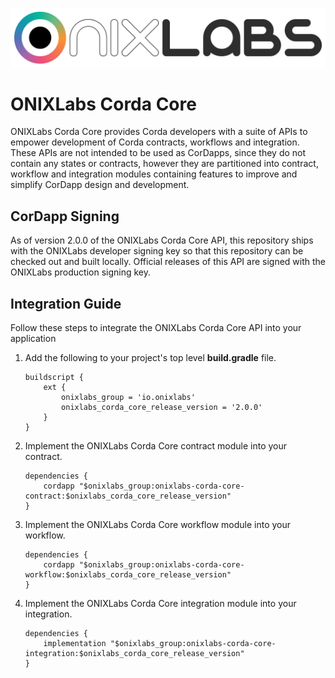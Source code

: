 ![ONIX Labs](https://raw.githubusercontent.com/onix-labs/onix-labs.github.io/master/content/logo/master_full_md.png)

# ONIXLabs Corda Core

ONIXLabs Corda Core provides Corda developers with a suite of APIs to empower development of Corda contracts, workflows and integration. These APIs are not intended to be used as CorDapps, since they do not contain any states or contracts, however they are partitioned into contract, workflow and integration modules containing features to improve and simplify CorDapp design and development.

## CorDapp Signing

As of version 2.0.0 of the ONIXLabs Corda Core API, this repository ships with the ONIXLabs developer signing key so that this repository can be checked out and built locally. Official releases of this API are signed with the ONIXLabs production signing key.

## Integration Guide

Follow these steps to integrate the ONIXLabs Corda Core API into your application

1.  Add the following to your project's top level **build.gradle** file.

    ```
    buildscript {
        ext {
            onixlabs_group = 'io.onixlabs'
            onixlabs_corda_core_release_version = '2.0.0'
        }
    }
    ```

2.  Implement the ONIXLabs Corda Core contract module into your contract.

    ```
    dependencies {
        cordapp "$onixlabs_group:onixlabs-corda-core-contract:$onixlabs_corda_core_release_version"
    }
    ```

3.  Implement the ONIXLabs Corda Core workflow module into your workflow.

    ```
    dependencies {
        cordapp "$onixlabs_group:onixlabs-corda-core-workflow:$onixlabs_corda_core_release_version"
    }
    ```

4.  Implement the ONIXLabs Corda Core integration module into your integration.

    ```
    dependencies {
        implementation "$onixlabs_group:onixlabs-corda-core-integration:$onixlabs_corda_core_release_version"
    }
    ```






